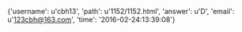 {'username': u'cbh13', 'path': u'1152/1152.html', 'answer': u'D', 'email': u'123cbh@163.com', 'time': '2016-02-24:13:39:08'}